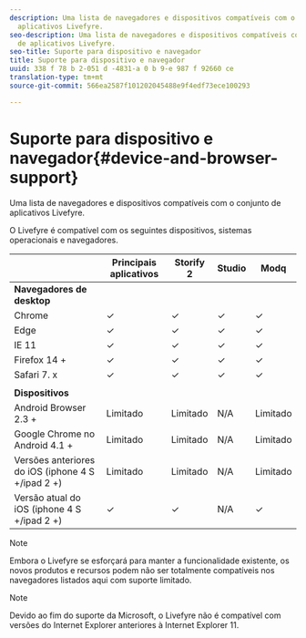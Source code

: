 ```yaml
---
description: Uma lista de navegadores e dispositivos compatíveis com o conjunto de
  aplicativos Livefyre.
seo-description: Uma lista de navegadores e dispositivos compatíveis com o conjunto
  de aplicativos Livefyre.
seo-title: Suporte para dispositivo e navegador
title: Suporte para dispositivo e navegador
uuid: 338 f 78 b 2-051 d -4831-a 0 b 9-e 987 f 92660 ce
translation-type: tm+mt
source-git-commit: 566ea2587f101202045488e9f4edf73ece100293

---
```



# Suporte para dispositivo e navegador{#device-and-browser-support}

Uma lista de navegadores e dispositivos compatíveis com o conjunto de aplicativos Livefyre.

O Livefyre é compatível com os seguintes dispositivos, sistemas operacionais e navegadores.

|  | Principais aplicativos | Storify 2 | Studio | Modq |
|---|---|---|---|---|
| **Navegadores de desktop** |  |  |  |  |
| Chrome | ✓ | ✓ | ✓ | ✓ |
| Edge | ✓ | ✓ | ✓ | ✓ |
| IE 11 | ✓ | ✓ | ✓ | ✓ |
| Firefox 14 + | ✓ | ✓ | ✓ | ✓ |
| Safari 7. x | ✓ | ✓ | ✓ | ✓ |
|  |  |  |  |  |
| **Dispositivos** |  |  |  |  |
| Android Browser 2.3 + | Limitado | Limitado | N/A | Limitado |
| Google Chrome no Android 4.1 + | Limitado | Limitado | N/A | Limitado |
| Versões anteriores do iOS (iphone 4 S +/ipad 2 +) | Limitado | Limitado | N/A | Limitado |
| Versão atual do iOS (iphone 4 S +/ipad 2 +) | ✓ | ✓ | N/A | ✓ |

>[!NOTE]
>
>Embora o Livefyre se esforçará para manter a funcionalidade existente, os novos produtos e recursos podem não ser totalmente compatíveis nos navegadores listados aqui com suporte limitado.

>[!NOTE]
>
>Devido ao fim do suporte da Microsoft, o Livefyre não é compatível com versões do Internet Explorer anteriores à Internet Explorer 11.

